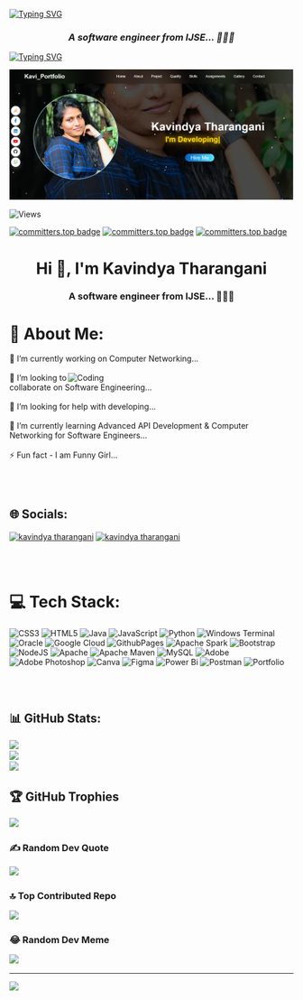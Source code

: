 [![Typing SVG](https://readme-typing-svg.herokuapp.com?font=Fira+Code&size=30&pause=1000&center=true&random=false&width=1000&lines=Hi+%F0%9F%91%8B%2C+I'm+Kavindya+Tharangani;IJSE-+Institute+of+Software+Engineering)](https://git.io/typing-svg)
<h3 align="center"><i>A software engineer from IJSE... 🎯🎯🎯</i></h3>


[![Typing SVG](https://readme-typing-svg.herokuapp.com?font=Fira+Code&pause=1000&center=true&random=false&width=1000&lines=Java+%7C+OOP+%7C+Algorithms+%F0%9F%91%A8%E2%80%8D%F0%9F%92%BB;Competitive+Programmer+%E2%9C%A8;Always+Learning+New+Things+%F0%9F%92%AB;Implementing+Innovative+Solutions+%E2%9C%8C%EF%B8%8F)](https://git.io/typing-svg)


<a href="http://localhost:63342/MyPortfolio/index.html?_ijt=g8assuqnbj6jceu0sc2ff9eatk&_ij_reload=RELOAD_ON_SAVE" target="_blank">
<img src="portfolio.png" alt="portfolio">
</a>

<p align="left">
    <img src="https://komarev.com/ghpvc/?username=kavitharangani&label=Profile%20Views&color=green&style=flat" alt="Views"/>
</p>


[![committers.top badge](https://user-badge.committers.top/sri_lanka/kavitharangani.svg)](https://user-badge.committers.top/sri_lanka/kavitharangani)
[![committers.top badge](https://user-badge.committers.top/sri_lanka_public/kavitharangani.svg)](https://user-badge.committers.top/sri_lanka_public/kavitharangani)
[![committers.top badge](https://user-badge.committers.top/sri_lanka_private/kavitharangani.svg)](https://user-badge.committers.top/sri_lanka_private/kavitharangani)


<h1 align="center">Hi 👋, I'm Kavindya Tharangani</h1>
<h3 align="center">A software engineer from IJSE... 🎯🎯🎯</h3>


# 💫 About Me:


🔭 I’m currently working on Computer Networking...<br><br>👯
<img  align ="right" alt="Coding" width="400"  src ="https://media.tenor.com/rePDfDWO3XoAAAAd/hacking.gif">
I’m looking to collaborate on Software Engineering...<br><br>🤝 I’m looking for help with developing...<br><br>🌱 I’m currently learning Advanced API Development & Computer Networking for Software Engineers...<br><br>⚡ Fun fact - I am Funny Girl...

<br><br>

## 🌐 Socials:
<p align="left">
<a href="https://linkedin.com/in/kavindya tharangani" target="blank"><img align="center" src="https://raw.githubusercontent.com/rahuldkjain/github-profile-readme-generator/master/src/images/icons/Social/linked-in-alt.svg" alt="kavindya tharangani" height="30" width="40" /></a>
<a href="https://fb.com/kavindya tharangani" target="blank"><img align="center" src="https://raw.githubusercontent.com/rahuldkjain/github-profile-readme-generator/master/src/images/icons/Social/facebook.svg" alt="kavindya tharangani" height="30" width="40" /></a>
</p>

<br><br>

# 💻 Tech Stack:
![CSS3](https://img.shields.io/badge/css3-%231572B6.svg?style=flat&logo=css3&logoColor=white) ![HTML5](https://img.shields.io/badge/html5-%23E34F26.svg?style=flat&logo=html5&logoColor=white) ![Java](https://img.shields.io/badge/java-%23ED8B00.svg?style=flat&logo=openjdk&logoColor=white) ![JavaScript](https://img.shields.io/badge/javascript-%23323330.svg?style=flat&logo=javascript&logoColor=%23F7DF1E) ![Python](https://img.shields.io/badge/python-3670A0?style=flat&logo=python&logoColor=ffdd54) ![Windows Terminal](https://img.shields.io/badge/Windows%20Terminal-%234D4D4D.svg?style=flat&logo=windows-terminal&logoColor=white) ![Oracle](https://img.shields.io/badge/Oracle-F80000?style=flat&logo=oracle&logoColor=white) ![Google Cloud](https://img.shields.io/badge/GoogleCloud-%234285F4.svg?style=flat&logo=google-cloud&logoColor=white) ![GithubPages](https://img.shields.io/badge/github%20pages-121013?style=flat&logo=github&logoColor=white) ![Apache Spark](https://img.shields.io/badge/Apache%20Spark-FDEE21?style=flat&logo=apachespark&logoColor=black) ![Bootstrap](https://img.shields.io/badge/bootstrap-%238511FA.svg?style=flat&logo=bootstrap&logoColor=white) ![NodeJS](https://img.shields.io/badge/node.js-6DA55F?style=flat&logo=node.js&logoColor=white) ![Apache](https://img.shields.io/badge/apache-%23D42029.svg?style=flat&logo=apache&logoColor=white) ![Apache Maven](https://img.shields.io/badge/Apache%20Maven-C71A36?style=flat&logo=Apache%20Maven&logoColor=white) ![MySQL](https://img.shields.io/badge/mysql-%2300000f.svg?style=flat&logo=mysql&logoColor=white) ![Adobe](https://img.shields.io/badge/adobe-%23FF0000.svg?style=flat&logo=adobe&logoColor=white) ![Adobe Photoshop](https://img.shields.io/badge/adobe%20photoshop-%2331A8FF.svg?style=flat&logo=adobe%20photoshop&logoColor=white) ![Canva](https://img.shields.io/badge/Canva-%2300C4CC.svg?style=flat&logo=Canva&logoColor=white) ![Figma](https://img.shields.io/badge/figma-%23F24E1E.svg?style=flat&logo=figma&logoColor=white) ![Power Bi](https://img.shields.io/badge/power_bi-F2C811?style=flat&logo=powerbi&logoColor=black) ![Postman](https://img.shields.io/badge/Postman-FF6C37?style=flat&logo=postman&logoColor=white) ![Portfolio](https://img.shields.io/badge/Portfolio-%23000000.svg?style=flat&logo=firefox&logoColor=#FF7139)

<br><br>

## 📊 GitHub Stats:
![](https://github-readme-stats.vercel.app/api?username=kavitharangani&theme=radical&hide_border=false&include_all_commits=true&count_private=true)<br/>
![](https://github-readme-streak-stats.herokuapp.com/?user=kavitharangani&theme=radical&hide_border=false)<br/>
![](https://github-readme-stats.vercel.app/api/top-langs/?username=kavitharangani&theme=radical&hide_border=false&include_all_commits=true&count_private=true&layout=compact)


## 🏆 GitHub Trophies
![](https://github-profile-trophy.vercel.app/?username=kavitharangani&theme=radical&no-frame=false&no-bg=false&margin-w=4)

### ✍ Random Dev Quote
![](https://quotes-github-readme.vercel.app/api?type=horizontal&theme=radical)

### 🔝 Top Contributed Repo
![](https://github-contributor-stats.vercel.app/api?username=kavitharangani&limit=5&theme=tokyonight&combine_all_yearly_contributions=true)

### 😂 Random Dev Meme
<img src='https://randommeme-five.vercel.app/' style="height: 400px;"/>

---
[![](https://visitcount.itsvg.in/api?id=kavitharangani&icon=5&color=0)](https://visitcount.itsvg.in)
